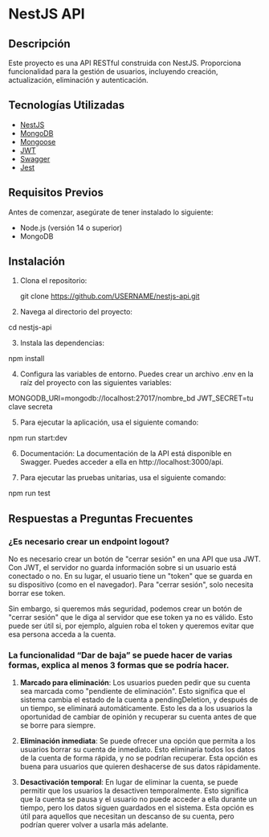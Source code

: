 # NestJS API

## Descripción

Este proyecto es una API RESTful construida con NestJS. Proporciona funcionalidad para la gestión de usuarios, incluyendo creación, actualización, eliminación y autenticación.

## Tecnologías Utilizadas

- [NestJS](https://nestjs.com/)
- [MongoDB](https://www.mongodb.com/)
- [Mongoose](https://mongoosejs.com/)
- [JWT](https://jwt.io/)
- [Swagger](https://swagger.io/)
- [Jest](https://jestjs.io/)

## Requisitos Previos

Antes de comenzar, asegúrate de tener instalado lo siguiente:

- Node.js (versión 14 o superior)
- MongoDB

## Instalación

1. Clona el repositorio:

   git clone https://github.com/USERNAME/nestjs-api.git


2. Navega al directorio del proyecto:

cd nestjs-api

3. Instala las dependencias:

npm install


4. Configura las variables de entorno. Puedes crear un archivo .env en la raíz del proyecto con las siguientes variables:

MONGODB_URI=mongodb://localhost:27017/nombre_bd
JWT_SECRET=tu clave secreta



5. Para ejecutar la aplicación, usa el siguiente comando:


npm run start:dev


6. Documentación:
La documentación de la API está disponible en Swagger. Puedes acceder a ella en http://localhost:3000/api.

7. Para ejecutar las pruebas unitarias, usa el siguiente comando:

npm run test



## Respuestas a Preguntas Frecuentes

### ¿Es necesario crear un endpoint logout?

No es necesario crear un botón de "cerrar sesión" en una API que usa JWT. Con JWT, el servidor no guarda información sobre si un usuario está conectado o no. En su lugar, el usuario tiene un "token" que se guarda en su dispositivo (como en el navegador). Para "cerrar sesión", solo necesita borrar ese token.

Sin embargo, si queremos más seguridad, podemos crear un botón de "cerrar sesión" que le diga al servidor que ese token ya no es válido. Esto puede ser útil si, por ejemplo, alguien roba el token y queremos evitar que esa persona acceda a la cuenta.

### La funcionalidad “Dar de baja” se puede hacer de varias formas, explica al menos 3 formas que se podría hacer.

1. **Marcado para eliminación**: Los usuarios pueden pedir que su cuenta sea marcada como "pendiente de eliminación". Esto significa que el sistema cambia el estado de la cuenta a pendingDeletion, y después de un tiempo, se eliminará automáticamente. Esto les da a los usuarios la oportunidad de cambiar de opinión y recuperar su cuenta antes de que se borre para siempre.

2. **Eliminación inmediata**: Se puede ofrecer una opción que permita a los usuarios borrar su cuenta de inmediato. Esto eliminaría todos los datos de la cuenta de forma rápida, y no se podrían recuperar. Esta opción es buena para usuarios que quieren deshacerse de sus datos rápidamente.

3. **Desactivación temporal**: En lugar de eliminar la cuenta, se puede permitir que los usuarios la desactiven temporalmente. Esto significa que la cuenta se pausa y el usuario no puede acceder a ella durante un tiempo, pero los datos siguen guardados en el sistema. Esta opción es útil para aquellos que necesitan un descanso de su cuenta, pero podrían querer volver a usarla más adelante.


